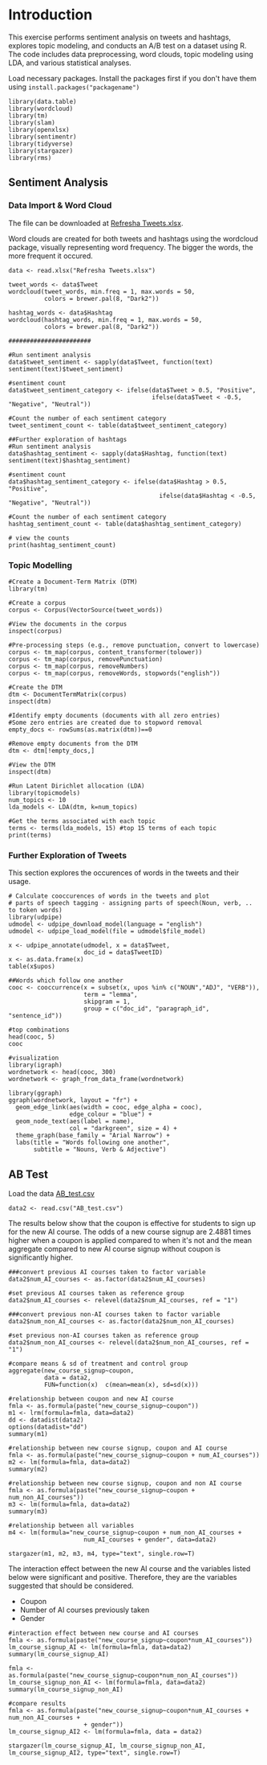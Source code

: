 
# Introduction
This exercise performs sentiment analysis on tweets and hashtags, explores topic modeling, and conducts an A/B test on a dataset using R. The code includes data preprocessing, word clouds, topic modeling using LDA, and various statistical analyses.

Load necessary packages. Install the packages first if you don't have them using `install.packages("packagename")`

```{r, warning = FALSE, message = FALSE}
library(data.table)
library(wordcloud)
library(tm)
library(slam)
library(openxlsx)
library(sentimentr)
library(tidyverse)
library(stargazer)
library(rms)
```


## Sentiment Analysis

### Data Import & Word Cloud

The file can be downloaded at [Refresha Tweets.xlsx](https://github.com/user-attachments/files/18375989/Refresha.Tweets.xlsx). 

Word clouds are created for both tweets and hashtags using the wordcloud package, visually representing word frequency. The bigger the words, the more frequent it occured.

```{r, warning = FALSE, message = FALSE}
data <- read.xlsx("Refresha Tweets.xlsx")

tweet_words <- data$Tweet
wordcloud(tweet_words, min.freq = 1, max.words = 50,
          colors = brewer.pal(8, "Dark2"))

hashtag_words <- data$Hashtag
wordcloud(hashtag_words, min.freq = 1, max.words = 50,
          colors = brewer.pal(8, "Dark2"))

#######################

#Run sentiment analysis
data$tweet_sentiment <- sapply(data$Tweet, function(text) sentiment(text)$tweet_sentiment)

#sentiment count
data$tweet_sentiment_category <- ifelse(data$Tweet > 0.5, "Positive",
                                        ifelse(data$Tweet < -0.5, "Negative", "Neutral"))

#Count the number of each sentiment category
tweet_sentiment_count <- table(data$tweet_sentiment_category)

##Further exploration of hashtags
#Run sentiment analysis
data$hashtag_sentiment <- sapply(data$Hashtag, function(text) sentiment(text)$hashtag_sentiment)

#sentiment count
data$hashtag_sentiment_category <- ifelse(data$Hashtag > 0.5, "Positive",
                                          ifelse(data$Hashtag < -0.5, "Negative", "Neutral"))

#Count the number of each sentiment category
hashtag_sentiment_count <- table(data$hashtag_sentiment_category)

# view the counts 
print(hashtag_sentiment_count)
```

### Topic Modelling

```{r, warning = FALSE, message = FALSE}
#Create a Document-Term Matrix (DTM)
library(tm)

#Create a corpus
corpus <- Corpus(VectorSource(tweet_words))

#View the documents in the corpus
inspect(corpus)

#Pre-processing steps (e.g., remove punctuation, convert to lowercase)
corpus <- tm_map(corpus, content_transformer(tolower))
corpus <- tm_map(corpus, removePunctuation)
corpus <- tm_map(corpus, removeNumbers)
corpus <- tm_map(corpus, removeWords, stopwords("english"))

#Create the DTM
dtm <- DocumentTermMatrix(corpus)
inspect(dtm)

#Identify empty documents (documents with all zero entries) 
#Some zero entries are created due to stopword removal
empty_docs <- rowSums(as.matrix(dtm))==0

#Remove empty documents from the DTM
dtm <- dtm[!empty_docs,]

#View the DTM
inspect(dtm)

#Run Latent Dirichlet allocation (LDA)
library(topicmodels)
num_topics <- 10
lda_models <- LDA(dtm, k=num_topics)

#Get the terms associated with each topic
terms <- terms(lda_models, 15) #top 15 terms of each topic
print(terms)
```

### Further Exploration of Tweets

This section explores the occurences of words in the tweets and their usage.

```{r, warning = FALSE, message = FALSE}
# Calculate cooccurences of words in the tweets and plot
# parts of speech tagging - assigning parts of speech(Noun, verb, .. to token words)
library(udpipe)
udmodel <- udpipe_download_model(language = "english")
udmodel <- udpipe_load_model(file = udmodel$file_model)

x <- udpipe_annotate(udmodel, x = data$Tweet, 
                     doc_id = data$TweetID)
x <- as.data.frame(x)
table(x$upos)

##Words which follow one another
cooc <- cooccurrence(x = subset(x, upos %in% c("NOUN","ADJ", "VERB")), 
                     term = "lemma", 
                     skipgram = 1,
                     group = c("doc_id", "paragraph_id", "sentence_id"))

#top combinations
head(cooc, 5)
cooc

#visualization 
library(igraph)
wordnetwork <- head(cooc, 300)
wordnetwork <- graph_from_data_frame(wordnetwork)

library(ggraph)
ggraph(wordnetwork, layout = "fr") +
  geom_edge_link(aes(width = cooc, edge_alpha = cooc), 
                 edge_colour = "blue") +
  geom_node_text(aes(label = name), 
                 col = "darkgreen", size = 4) +
  theme_graph(base_family = "Arial Narrow") +
  labs(title = "Words following one another", 
       subtitle = "Nouns, Verb & Adjective")
```


## AB Test

Load the data [AB_test.csv](https://github.com/user-attachments/files/18376003/AB_test.csv)

```{r, warning = FALSE, message = FALSE}
data2 <- read.csv("AB_test.csv")
```

The results below show that the coupon is effective for students to sign up for the new AI course. The odds of a new course signup are 2.4881 times higher when a coupon is applied compared to when it's not and the mean aggregate compared to new AI course signup without coupon is significantly higher.

```{r, warning = FALSE, message = FALSE}
###convert previous AI courses taken to factor variable
data2$num_AI_courses <- as.factor(data2$num_AI_courses)

#set previous AI courses taken as reference group
data2$num_AI_courses <- relevel(data2$num_AI_courses, ref = "1")

###convert previous non-AI courses taken to factor variable
data2$num_non_AI_courses <- as.factor(data2$num_non_AI_courses)

#set previous non-AI courses taken as reference group
data2$num_non_AI_courses <- relevel(data2$num_non_AI_courses, ref = "1")

#compare means & sd of treatment and control group
aggregate(new_course_signup~coupon,
          data = data2,
          FUN=function(x)  c(mean=mean(x), sd=sd(x)))

#relationship between coupon and new AI course
fmla <- as.formula(paste("new_course_signup~coupon"))
m1 <- lrm(formula=fmla, data=data2)
dd <- datadist(data2)
options(datadist="dd")
summary(m1)

#relationship between new course signup, coupon and AI course
fmla <- as.formula(paste("new_course_signup~coupon + num_AI_courses"))
m2 <- lm(formula=fmla, data=data2)
summary(m2)

#relationship between new course signup, coupon and non AI course
fmla <- as.formula(paste("new_course_signup~coupon + num_non_AI_courses"))
m3 <- lm(formula=fmla, data=data2)
summary(m3)

#relationship between all variables
m4 <- lm(formula="new_course_signup~coupon + num_non_AI_courses +
                     num_AI_courses + gender", data=data2)

stargazer(m1, m2, m3, m4, type="text", single.row=T)
```

The interaction effect between the new AI course and the variables listed below were significant and positive. Therefore, they are the variables suggested that should be considered.
- Coupon
- Number of AI courses previously taken 
- Gender

```{r, warning = FALSE, message = FALSE}
#interaction effect between new course and AI courses
fmla <- as.formula(paste("new_course_signup~coupon*num_AI_courses"))
lm_course_signup_AI <- lm(formula=fmla, data=data2)
summary(lm_course_signup_AI)

fmla <- as.formula(paste("new_course_signup~coupon*num_non_AI_courses"))
lm_course_signup_non_AI <- lm(formula=fmla, data=data2)
summary(lm_course_signup_non_AI)

#compare results
fmla <- as.formula(paste("new_course_signup~coupon*num_AI_courses + num_non_AI_courses +
                     + gender"))
lm_course_signup_AI2 <- lm(formula=fmla, data = data2)

stargazer(lm_course_signup_AI, lm_course_signup_non_AI, lm_course_signup_AI2, type="text", single.row=T) 
```

